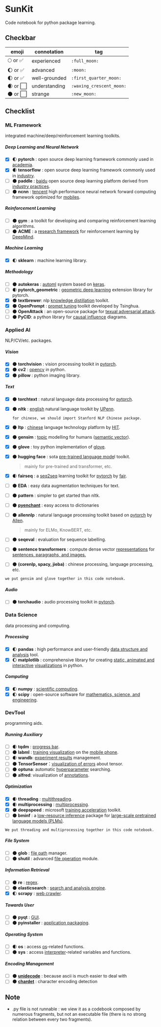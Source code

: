 # SunKit
Code notebook for python package learning.


## Checkbar

| emoji                     | connotation   | tag                      |
| ------------------------- | ------------- | ------------------------ |
| 🌕 or :white_check_mark:   | experienced   | `:full_moon:`            |
| 🌔 or :white_check_mark:   | advanced      | `:moon:`                 |
| 🌓 or :white_check_mark:   | well-grounded | `:first_quarter_moon:`   |
| 🌒 or :white_large_square: | understanding | `:waxing_crescent_moon:` |
| 🌑 or :white_large_square: | strange       | `:new_moon:`             |

## Checklist

### ML Framework

integrated machine/deep/reinforcement learning toolkits.

##### Deep Learning and Neural Network

- [x] :first_quarter_moon: **pytorch** : open source deep learning framework commonly used in <u>academia</u>.
- [x] :waxing_crescent_moon: **tensorflow** : open source deep learning framework commonly used in <u>industry</u>.
- [ ] :new_moon: **paddle** : <u>baidu</u> open source deep learning platform derived from <u>industry practices</u>.
- [ ] :new_moon: **ncnn** : <u>tencent</u> high performance neural network forward computing framework optimized for <u>mobiles</u>.

##### Reinforcement Learning

- [ ] :new_moon: **gym** : a toolkit for developing and comparing reinforcement learning algorithms.
- [ ] :new_moon: **ACME** : a <u>research framework</u> for reinforcement learning by <u>DeepMind</u>.

##### Machine Learning

- [x] :first_quarter_moon: **sklearn** : machine learning library.

##### Methodology

- [ ] :new_moon: **autokeras** : <u>automl</u> system based on <u>keras</u>. 
- [ ] :waxing_crescent_moon: **pytorch_geometric** : <u>geometric deep learning</u> extension library for pytorch.
- [x] :new_moon: **textbrewer**: nlp <u>knowledge distillation</u> toolkit.
- [x] :new_moon: **OpenPrompt** : <u>prompt tuning</u> toolkit developed by Tsinghua.
- [ ] :new_moon: **OpenAttack** : an open-source package for <u>texual adversarial attack</u>.
- [ ] :new_moon: **PyCID**: a python library for <u>causal influence</u> diagrams.

### Applied AI

NLP/CV/etc. packages.

##### Vision

- [x] :new_moon: **torchvision** : vision processing toolkit in <u>pytorch</u>.
- [x] :new_moon: ​**cv2** : <u>opencv</u> in python.
- [x] :new_moon: ​**pillow** : python imaging library.

##### Text

- [x] :new_moon: **torchtext** : natural language data processing for <u>pytorch</u>.

- [x] :new_moon: **nltk** : <u>english</u> natural language toolkit by <u>UPenn</u>.

  `for chinese, we should import Stanford NLP Chinese package.`

- [x] :new_moon: **ltp** : <u>chinese</u> language technology platform by <u>HIT</u>.

- [x] :new_moon: **gensim** : <u>topic</u> modelling for humans (<u>semantic vector</u>).

- [x] :new_moon: **glove** : toy python implementation of <u>glove</u>.

- [x] :new_moon: ​**hugging face** : sota <u>pre-trained language mode</u>l toolkit.

  > mainly for pre-trained and transformer, etc.

- [x] :waxing_crescent_moon: ​**fairseq** : a <u>seq2seq</u> learning toolkit for <u>pytorch</u> by <u>fair</u>.

- [ ] :new_moon: **EDA** : easy data augmentation techniques for text.

- [ ] :new_moon: **pattern** : simpler to get started than nltk.

- [ ] :new_moon: [**pyenchant**](http://link.zhihu.com/?target=https%3A//github.com/rfk/pyenchant) : easy access to dictionaries

- [ ] :new_moon: **allennlp** : natural language processing toolkit based on <u>pytorch</u> by <u>Allen</u>.

  > mainly for ELMo, KnowBERT, etc.

- [ ] :new_moon: **seqeval** : evaluation for sequence labelling.

- [ ] :new_moon: **sentence transformers** :  compute dense vector <u>representations</u> for <u>sentences, paragraphs, and images.</u>

- [ ] :new_moon: **​(corenlp, spacy, jieba)** : chinese processing, language processing, etc.

`we put gensim and glove together in this code notebook.`

##### Audio

- [ ] :new_moon: ​**torchaudio** : audio processing toolkit in <u>pytorch</u>.

### Data Science

data processing and computing.

##### Processing

- [x] :first_quarter_moon: **pandas** : high performance and user-friendly <u>data structure and analysis</u> tool.
- [x] :moon: **matplotlib** : comprehensive library for creating <u>static, animated and interactive</u> <u>visualizations</u>  in python.

##### Computing

- [x] :first_quarter_moon: **numpy** : <u>scientific computing</u>.
- [x] :first_quarter_moon: **scipy** : open-source software for <u>mathematics, science, and engineering</u>.

### DevTool

programming aids.

##### Running Auxiliary

- [ ] :waxing_crescent_moon: ​**tqdm** : <u>progress bar</u>.
- [ ] :new_moon: **labml** : <u>training visualization</u> on the <u>mobile phone</u>.
- [ ] :waxing_crescent_moon: **wandb**: <u>experiment results</u> management.
- [ ] :new_moon: **TensorSensor**：<u>visualization of errors</u> about tensor.
- [ ] :new_moon: **optuna**: automatic <u>hyperparameter</u> searching.
- [ ] :new_moon: **alfred**: visualization of <u>annotations</u>.

##### Optimization

- [x] :waxing_crescent_moon: **threading** : <u>multithreading</u>.
- [x] :waxing_crescent_moon: **multiprocessing** : <u>multiprocessing</u>.
- [x] :new_moon: **deepspeed** : microsoft <u>training acceleration</u> toolkit.
- [ ] :new_moon: **bminf** : a <u>low-resource inference</u> package for <u>large-scale pretrained language models (PLMs)</u>.

`We put threading and multiprocessing together in this code notebook.`

##### File System

- [ ] :new_moon: ​**glob** : <u>file path</u> manager.
- [ ] :new_moon: ​**shutil** : advanced <u>file operation</u> module.

##### Information Retrieval

- [ ] :new_moon: ​**re** : <u>regex</u>.
- [ ] :new_moon: ​**elasticsearch** : <u>search and analysis engine</u>.
- [x] :first_quarter_moon: **scrapy** : <u>web crawler</u>.

##### Towards User

- [ ] :new_moon: ​**pyqt** : <u>GUI</u>.    
- [ ] :new_moon: ​**pyinstaller** : <u>application packaging</u>.

##### Operating System

- [ ] :waxing_crescent_moon: **os** : access <u>os</u>-related functions.
- [ ] :new_moon: ​**sys** : access <u>interpreter</u>-related variables and functions.

##### Encoding Management

- [ ] :new_moon: [**unidecode**](http://link.zhihu.com/?target=https%3A//pypi.python.org/pypi/Unidecode/) : because ascii is much easier to deal with
- [ ] :new_moon: [**chardet**](http://link.zhihu.com/?target=https%3A//pypi.python.org/pypi/chardet) : character encoding detection

## Note
- .py file is not runnable : we view it as a codebook composed by numerous fragments, but not an executable file 
(there is no strong relation between every two fragments).
